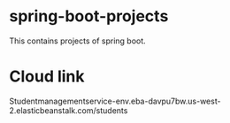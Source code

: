 # spring-boot-projects
This contains projects of spring boot.

# Cloud link 
Studentmanagementservice-env.eba-davpu7bw.us-west-2.elasticbeanstalk.com/students
